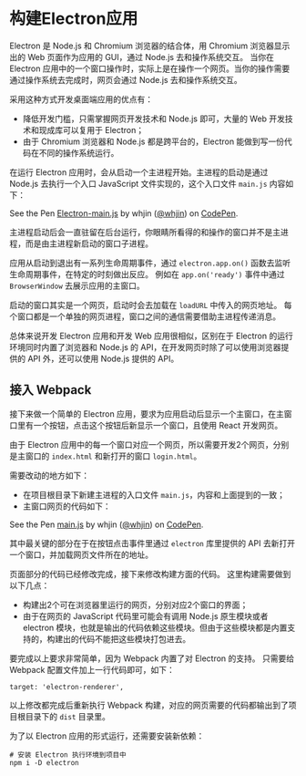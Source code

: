 ﻿# 构建Electron应用 #

Electron 是 Node.js 和 Chromium 浏览器的结合体，用 Chromium 浏览器显示出的 Web 页面作为应用的 GUI，通过 Node.js 去和操作系统交互。 当你在 Electron 应用中的一个窗口操作时，实际上是在操作一个网页。当你的操作需要通过操作系统去完成时，网页会通过 Node.js 去和操作系统交互。

采用这种方式开发桌面端应用的优点有：

- 降低开发门槛，只需掌握网页开发技术和 Node.js 即可，大量的 Web 开发技术和现成库可以复用于 Electron；
- 由于 Chromium 浏览器和 Node.js 都是跨平台的，Electron 能做到写一份代码在不同的操作系统运行。

在运行 Electron 应用时，会从启动一个主进程开始。主进程的启动是通过 Node.js 去执行一个入口 JavaScript 文件实现的，这个入口文件 `main.js` 内容如下：

<p data-height="565" data-theme-id="0" data-slug-hash="vjweQv" data-default-tab="js" data-user="whjin" data-embed-version="2" data-pen-title="Electron-main.js" class="codepen">See the Pen <a href="https://codepen.io/whjin/pen/vjweQv/">Electron-main.js</a> by whjin (<a href="https://codepen.io/whjin">@whjin</a>) on <a href="https://codepen.io">CodePen</a>.</p>
<script async src="https://static.codepen.io/assets/embed/ei.js"></script>

主进程启动后会一直驻留在后台运行，你眼睛所看得的和操作的窗口并不是主进程，而是由主进程新启动的窗口子进程。

应用从启动到退出有一系列生命周期事件，通过 `electron.app.on()` 函数去监听生命周期事件，在特定的时刻做出反应。 例如在 `app.on('ready')` 事件中通过 `BrowserWindow` 去展示应用的主窗口。

启动的窗口其实是一个网页，启动时会去加载在 `loadURL` 中传入的网页地址。 每个窗口都是一个单独的网页进程，窗口之间的通信需要借助主进程传递消息。

总体来说开发 Electron 应用和开发 Web 应用很相似，区别在于 Electron 的运行环境同时内置了浏览器和 Node.js 的 API，在开发网页时除了可以使用浏览器提供的 API 外，还可以使用 Node.js 提供的 API。

## 接入 Webpack ##

接下来做一个简单的 Electron 应用，要求为应用启动后显示一个主窗口，在主窗口里有一个按钮，点击这个按钮后新显示一个窗口，且使用 React 开发网页。

由于 Electron 应用中的每一个窗口对应一个网页，所以需要开发2个网页，分别是主窗口的 `index.html` 和新打开的窗口 `login.html`。 

需要改动的地方如下：

- 在项目根目录下新建主进程的入口文件 `main.js`，内容和上面提到的一致；
- 主窗口网页的代码如下：

<p data-height="665" data-theme-id="0" data-slug-hash="odRogQ" data-default-tab="js" data-user="whjin" data-embed-version="2" data-pen-title="main.js" class="codepen">See the Pen <a href="https://codepen.io/whjin/pen/odRogQ/">main.js</a> by whjin (<a href="https://codepen.io/whjin">@whjin</a>) on <a href="https://codepen.io">CodePen</a>.</p>
<script async src="https://static.codepen.io/assets/embed/ei.js"></script>

其中最关键的部分在于在按钮点击事件里通过 `electron` 库里提供的 API 去新打开一个窗口，并加载网页文件所在的地址。

页面部分的代码已经修改完成，接下来修改构建方面的代码。 这里构建需要做到以下几点：

- 构建出2个可在浏览器里运行的网页，分别对应2个窗口的界面；
- 由于在网页的 JavaScript 代码里可能会有调用 Node.js 原生模块或者 electron 模块，也就是输出的代码依赖这些模块。但由于这些模块都是内置支持的，构建出的代码不能把这些模块打包进去。

要完成以上要求非常简单，因为 Webpack 内置了对 Electron 的支持。 只需要给 Webpack 配置文件加上一行代码即可，如下：

    target: 'electron-renderer',
    
以上修改都完成后重新执行 Webpack 构建，对应的网页需要的代码都输出到了项目根目录下的 `dist` 目录里。

为了以 Electron 应用的形式运行，还需要安装新依赖：
    
    # 安装 Electron 执行环境到项目中
    npm i -D electron

